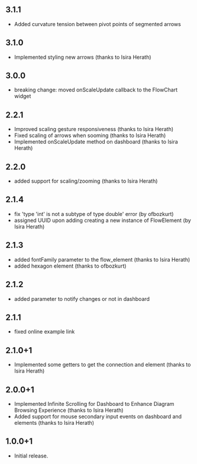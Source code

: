 ## 3.1.1
* Added curvature tension between pivot points of segmented arrows

## 3.1.0
* Implemented styling new arrows (thanks to Isira Herath)

## 3.0.0
* breaking change: moved onScaleUpdate callback to the FlowChart widget

## 2.2.1
* Improved scaling gesture responsiveness (thanks to Isira Herath)
* Fixed scaling of arrows when sooming (thanks to Isira Herath)
* Implemented onScaleUpdate method on dashboard (thanks to Isira Herath)

## 2.2.0
* added support for scaling/zooming (thanks to Isira Herath)

## 2.1.4
* fix 'type 'int' is not a subtype of type double' error (by ofbozkurt)
* assigned UUID upon adding creating a new instance of FlowElement (by Isira Herath)

## 2.1.3
* added fontFamily parameter to the flow_element (thanks to Isira Herath)
* added hexagon element (thanks to ofbozkurt)

## 2.1.2
* added parameter to notify changes or not in dashboard

## 2.1.1
* fixed online example link

## 2.1.0+1
*  Implemented some getters to get the connection and element (thanks to Isira Herath)

## 2.0.0+1
* Implemented Infinite Scrolling for Dashboard to Enhance Diagram Browsing Experience (thanks to Isira Herath)
* Added support for mouse secondary input events on dashboard and elements (thanks to Isira Herath)

## 1.0.0+1

* Initial release.
